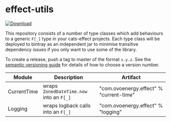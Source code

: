 # effect-utils

[ ![Download](https://api.bintray.com/packages/ovotech/maven/logging/images/download.svg) ](https://bintray.com/ovotech/maven/logging/_latestVersion)

This repository consists of a number of type classes which add behaviours to a generic `F[_]` type in your cats-effect projects.
Each type class will be deployed to bintray as an independent jar to minimise transitive dependency issues if you only
want to use some of the library.

To create a release, push a tag to master of the format `x.y.z`. See the [semantic versioning guide](https://semver.org/) 
for details of how to choose a version number.

| Module    | Description                                | Artifact
------------|--------------------------------------------|-------------
CurrentTime | wraps `ZonedDateTime.now` into an `F[_]`   | "com.ovoenergy.effect" % "current-time"
Logging     | wraps logback calls into an `F[_]`         | "com.ovoenergy.effect" % "logging"
